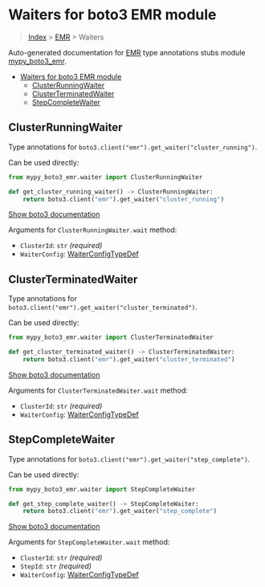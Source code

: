 # Waiters for boto3 EMR module

> [Index](../README.md) > [EMR](./README.md) > Waiters

Auto-generated documentation for [EMR](https://boto3.amazonaws.com/v1/documentation/api/latest/reference/services/emr.html#EMR)
type annotations stubs module [mypy_boto3_emr](https://pypi.org/project/mypy-boto3-emr/).

- [Waiters for boto3 EMR module](#waiters-for-boto3-emr-module)
  - [ClusterRunningWaiter](#clusterrunningwaiter)
  - [ClusterTerminatedWaiter](#clusterterminatedwaiter)
  - [StepCompleteWaiter](#stepcompletewaiter)

## ClusterRunningWaiter

Type annotations for `boto3.client("emr").get_waiter("cluster_running")`.

Can be used directly:

```python
from mypy_boto3_emr.waiter import ClusterRunningWaiter

def get_cluster_running_waiter() -> ClusterRunningWaiter:
    return boto3.client("emr").get_waiter("cluster_running")
```

[Show boto3 documentation](https://boto3.amazonaws.com/v1/documentation/api/latest/reference/services/emr.html#EMR.Waiter.cluster_running)

Arguments for `ClusterRunningWaiter.wait` method:

- `ClusterId`: `str` *(required)*
- `WaiterConfig`: [WaiterConfigTypeDef](https://vemel.github.io/boto3_stubs_docs/mypy_boto3_emr/type_defs.html#waiterconfigtypedef)

## ClusterTerminatedWaiter

Type annotations for `boto3.client("emr").get_waiter("cluster_terminated")`.

Can be used directly:

```python
from mypy_boto3_emr.waiter import ClusterTerminatedWaiter

def get_cluster_terminated_waiter() -> ClusterTerminatedWaiter:
    return boto3.client("emr").get_waiter("cluster_terminated")
```

[Show boto3 documentation](https://boto3.amazonaws.com/v1/documentation/api/latest/reference/services/emr.html#EMR.Waiter.cluster_terminated)

Arguments for `ClusterTerminatedWaiter.wait` method:

- `ClusterId`: `str` *(required)*
- `WaiterConfig`: [WaiterConfigTypeDef](https://vemel.github.io/boto3_stubs_docs/mypy_boto3_emr/type_defs.html#waiterconfigtypedef)

## StepCompleteWaiter

Type annotations for `boto3.client("emr").get_waiter("step_complete")`.

Can be used directly:

```python
from mypy_boto3_emr.waiter import StepCompleteWaiter

def get_step_complete_waiter() -> StepCompleteWaiter:
    return boto3.client("emr").get_waiter("step_complete")
```

[Show boto3 documentation](https://boto3.amazonaws.com/v1/documentation/api/latest/reference/services/emr.html#EMR.Waiter.step_complete)

Arguments for `StepCompleteWaiter.wait` method:

- `ClusterId`: `str` *(required)*
- `StepId`: `str` *(required)*
- `WaiterConfig`: [WaiterConfigTypeDef](https://vemel.github.io/boto3_stubs_docs/mypy_boto3_emr/type_defs.html#waiterconfigtypedef)
